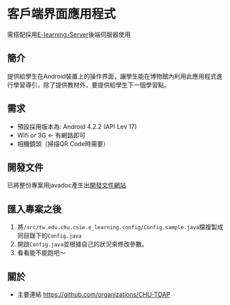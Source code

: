 客戶端界面應用程式
===
需搭配採用[E-learning-Server](https://github.com/CHU-TDAP/E-learning-Server)後端伺服器使用

## 簡介
提供給學生在Android裝置上的操作界面，讓學生能在博物館內利用此應用程式進行學習導引，除了提供教材外，要提供給學生下一個學習點。

## 需求
- 預設採用版本為: Android 4.2.2 (API Lev 17)
- Wifi or 3G <- 有網路即可
- 相機鏡頭（掃描QR Code時需要）

## 開發文件
已將整份專案用javadoc產生出[開發文件網站](CHU-TDAP/E-learning-Android/blob/master/doc/index.html)

## 匯入專案之後
1. 將`/src/tw.edu.chu.csie.e_learning.config/Config.sample.java`檔複製成同目錄下的`Config.java`
2. 開啟`Config.java`並根據自己的狀況來修改參數。
3. 看看能不能跑吧～

## 關於
- 主要連結 <https://github.com/organizations/CHU-TDAP>